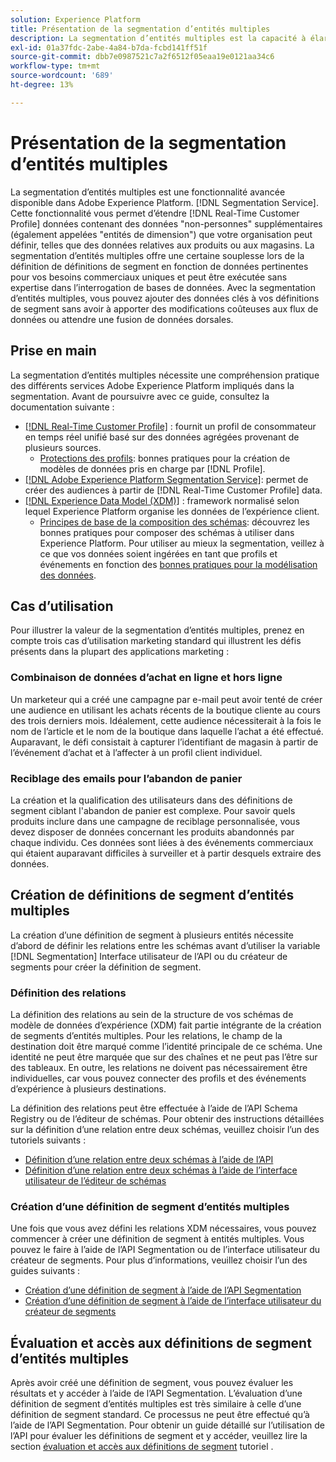 ```yaml
---
solution: Experience Platform
title: Présentation de la segmentation d’entités multiples
description: La segmentation d’entités multiples est la capacité à élargir les données de profil grâce à des données supplémentaires basées sur les produits, les magasins et d’autres classes hors profil. Une fois connectées, les données des classes supplémentaires deviennent disponibles comme si elles étaient des données natives du schéma Profile.
exl-id: 01a37fdc-2abe-4a84-b7da-fcbd141ff51f
source-git-commit: dbb7e0987521c7a2f6512f05eaa19e0121aa34c6
workflow-type: tm+mt
source-wordcount: '689'
ht-degree: 13%

---
```


# Présentation de la segmentation d’entités multiples

La segmentation d’entités multiples est une fonctionnalité avancée disponible dans Adobe Experience Platform. [!DNL Segmentation Service]. Cette fonctionnalité vous permet d’étendre [!DNL Real-Time Customer Profile] données contenant des données &quot;non-personnes&quot; supplémentaires (également appelées &quot;entités de dimension&quot;) que votre organisation peut définir, telles que des données relatives aux produits ou aux magasins. La segmentation d’entités multiples offre une certaine souplesse lors de la définition de définitions de segment en fonction de données pertinentes pour vos besoins commerciaux uniques et peut être exécutée sans expertise dans l’interrogation de bases de données. Avec la segmentation d’entités multiples, vous pouvez ajouter des données clés à vos définitions de segment sans avoir à apporter des modifications coûteuses aux flux de données ou attendre une fusion de données dorsales.

## Prise en main

La segmentation d’entités multiples nécessite une compréhension pratique des différents services Adobe Experience Platform impliqués dans la segmentation. Avant de poursuivre avec ce guide, consultez la documentation suivante :

* [[!DNL Real-Time Customer Profile]](../profile/home.md) : fournit un profil de consommateur en temps réel unifié basé sur des données agrégées provenant de plusieurs sources.
   * [Protections des profils](../profile/guardrails.md): bonnes pratiques pour la création de modèles de données pris en charge par [!DNL Profile].
* [[!DNL Adobe Experience Platform Segmentation Service]](./home.md): permet de créer des audiences à partir de [!DNL Real-Time Customer Profile] data.
* [[!DNL Experience Data Model (XDM)]](../xdm/home.md) : framework normalisé selon lequel Experience Platform organise les données de l’expérience client.
   * [Principes de base de la composition des schémas](../xdm/schema/composition.md#union): découvrez les bonnes pratiques pour composer des schémas à utiliser dans Experience Platform. Pour utiliser au mieux la segmentation, veillez à ce que vos données soient ingérées en tant que profils et événements en fonction des [bonnes pratiques pour la modélisation des données](../xdm/schema/best-practices.md).

## Cas d’utilisation

Pour illustrer la valeur de la segmentation d’entités multiples, prenez en compte trois cas d’utilisation marketing standard qui illustrent les défis présents dans la plupart des applications marketing :

### Combinaison de données d’achat en ligne et hors ligne

Un marketeur qui a créé une campagne par e-mail peut avoir tenté de créer une audience en utilisant les achats récents de la boutique cliente au cours des trois derniers mois. Idéalement, cette audience nécessiterait à la fois le nom de l’article et le nom de la boutique dans laquelle l’achat a été effectué. Auparavant, le défi consistait à capturer l’identifiant de magasin à partir de l’événement d’achat et à l’affecter à un profil client individuel.

### Reciblage des emails pour l’abandon de panier

La création et la qualification des utilisateurs dans des définitions de segment ciblant l&#39;abandon de panier est complexe. Pour savoir quels produits inclure dans une campagne de reciblage personnalisée, vous devez disposer de données concernant les produits abandonnés par chaque individu. Ces données sont liées à des événements commerciaux qui étaient auparavant difficiles à surveiller et à partir desquels extraire des données.

## Création de définitions de segment d’entités multiples

La création d’une définition de segment à plusieurs entités nécessite d’abord de définir les relations entre les schémas avant d’utiliser la variable [!DNL Segmentation] Interface utilisateur de l’API ou du créateur de segments pour créer la définition de segment.

### Définition des relations

La définition des relations au sein de la structure de vos schémas de modèle de données d’expérience (XDM) fait partie intégrante de la création de segments d’entités multiples. Pour les relations, le champ de la destination doit être marqué comme l’identité principale de ce schéma. Une identité ne peut être marquée que sur des chaînes et ne peut pas l’être sur des tableaux. En outre, les relations ne doivent pas nécessairement être individuelles, car vous pouvez connecter des profils et des événements d’expérience à plusieurs destinations.

La définition des relations peut être effectuée à l’aide de l’API Schema Registry ou de l’éditeur de schémas. Pour obtenir des instructions détaillées sur la définition d’une relation entre deux schémas, veuillez choisir l’un des tutoriels suivants :

* [Définition d’une relation entre deux schémas à l’aide de l’API](../xdm/tutorials/relationship-api.md)
* [Définition d’une relation entre deux schémas à l’aide de l’interface utilisateur de l’éditeur de schémas](../xdm/tutorials/relationship-ui.md)

### Création d’une définition de segment d’entités multiples

Une fois que vous avez défini les relations XDM nécessaires, vous pouvez commencer à créer une définition de segment à entités multiples. Vous pouvez le faire à l’aide de l’API Segmentation ou de l’interface utilisateur du créateur de segments. Pour plus d’informations, veuillez choisir l’un des guides suivants :

* [Création d’une définition de segment à l’aide de l’API Segmentation](./tutorials/create-a-segment.md)
* [Création d’une définition de segment à l’aide de l’interface utilisateur du créateur de segments](./ui/overview.md)

## Évaluation et accès aux définitions de segment d’entités multiples

Après avoir créé une définition de segment, vous pouvez évaluer les résultats et y accéder à l’aide de l’API Segmentation. L’évaluation d’une définition de segment d’entités multiples est très similaire à celle d’une définition de segment standard. Ce processus ne peut être effectué qu’à l’aide de l’API Segmentation. Pour obtenir un guide détaillé sur l’utilisation de l’API pour évaluer les définitions de segment et y accéder, veuillez lire la section [évaluation et accès aux définitions de segment](./tutorials/evaluate-a-segment.md) tutoriel .
